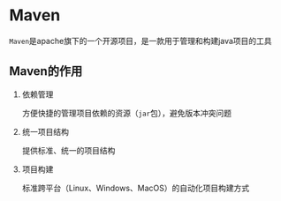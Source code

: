 # Maven

`Maven`是apache旗下的一个开源项目，是一款用于管理和构建java项目的工具

## Maven的作用

1. 依赖管理

   方便快捷的管理项目依赖的资源（`jar`包），避免版本冲突问题

2. 统一项目结构

   提供标准、统一的项目结构

3. 项目构建

   标准跨平台（Linux、Windows、MacOS）的自动化项目构建方式